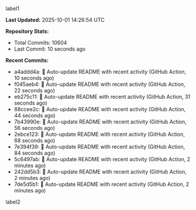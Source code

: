 
label1 
<!-- ACTIVITY_START -->
**Last Updated:** 2025-10-01 14:26:54 UTC

**Repository Stats:**
- Total Commits: 10604
- Last Commit: 10 seconds ago

**Recent Commits:**
- a4addd4a: 🤖 Auto-update README with recent activity (GitHub Action, 10 seconds ago)
- f045aeb4: 🤖 Auto-update README with recent activity (GitHub Action, 22 seconds ago)
- eb275c11: 🤖 Auto-update README with recent activity (GitHub Action, 31 seconds ago)
- 88ccee2c: 🤖 Auto-update README with recent activity (GitHub Action, 44 seconds ago)
- 7b43990e: 🤖 Auto-update README with recent activity (GitHub Action, 56 seconds ago)
- 2ebce123: 🤖 Auto-update README with recent activity (GitHub Action, 68 seconds ago)
- 7e394f39: 🤖 Auto-update README with recent activity (GitHub Action, 84 seconds ago)
- 5c6497ab: 🤖 Auto-update README with recent activity (GitHub Action, 2 minutes ago)
- 242dd5b3: 🤖 Auto-update README with recent activity (GitHub Action, 2 minutes ago)
- 7de5d5b1: 🤖 Auto-update README with recent activity (GitHub Action, 2 minutes ago)
<!-- ACTIVITY_END -->

label2
